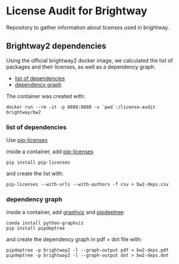 # License Audit for Brightway

Repository to gather information about licenses used in brightway.


## Brightway2 dependencies

Using the official brightway2 docker image, we calculated the list of packages and their licenses,
as well as a dependency graph.

+ [list of dependencies](bw2-deps.csv)
+ [dependency graph](bw2-deps.pdf)

The container was created with:

```
docker run --rm -it -p 8888:8888 -v `pwd`:/license-audit  brightway/bw2
```

### list of dependencies

Use [pip-licenses]()

inside a container, add [pip-licenses](https://pypi.org/project/pip-licenses/)

```
pip install pip-licenses
```

and create the list with:

```
pip-licenses --with-urls --with-authors -f csv > bw2-deps.csv
```

### dependency graph

inside a container, add [graphviz](https://graphviz.org/) and [pipdeptree](https://pypi.org/project/pipdeptree/):

```
conda install python-graphviz
pip install pipdeptree
```

and create the dependency graph in pdf + dot file with:

```
pipdeptree -p brightway2 -l --graph-output pdf > bw2-deps.pdf
pipdeptree -p brightway2 -l --graph-output dot > bw2-deps.dot
```
